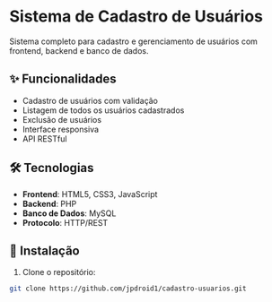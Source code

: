 # Sistema de Cadastro de Usuários

Sistema completo para cadastro e gerenciamento de usuários com frontend, backend e banco de dados.

## ✨ Funcionalidades
- Cadastro de usuários com validação
- Listagem de todos os usuários cadastrados
- Exclusão de usuários
- Interface responsiva
- API RESTful

## 🛠️ Tecnologias
- **Frontend**: HTML5, CSS3, JavaScript
- **Backend**: PHP
- **Banco de Dados**: MySQL
- **Protocolo**: HTTP/REST

## 🚀 Instalação

1. Clone o repositório:
```bash
git clone https://github.com/jpdroid1/cadastro-usuarios.git
